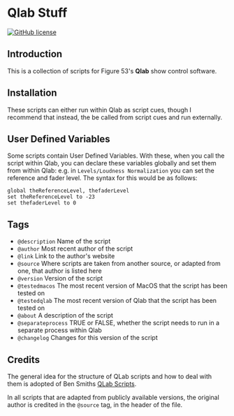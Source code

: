 # Qlab Stuff

[![GitHub license](https://img.shields.io/github/license/florianbeck/qlab-stuff.svg)](https://github.com/florianbeck/qlab-stuff/blob/master/LICENSE)

## Introduction

This is a collection of scripts for Figure 53's **Qlab** show control software.

## Installation

These scripts can either run within Qlab as script cues, though I recommend that instead, the be called from script cues and run externally.

<!-- To install the scripts as script cues, use the script "~/00 Import scripts to cues.applescript". Run the script from Script Editor with your qlab file open, and it will allow you to select the script or scripts you wish to import. If you import multiple scripts, it will create script cues and write the scripts (with less header information) into the cue. If you import a single script and currently have a script cue selected, it will write the script into that cue.

### Script Library

To install the scripts to your user's Library folder, in "Script Libraries", run the script "~/00 Import all to library.applescript" from the script editor. This gives you two options: install from a local folder (if you have downloaded a specific release, to work with a Qlab file you have already set up) or directly from github (if you have an internet connection and want the most up to date versions).

Within Qlab, call the script (usually from within a `tell application "Qlab" to tell front workspace` block) like so:

`tell script "Mixing Desk Programming/Choose Desk to program" to run` -->

## User Defined Variables

Some scripts contain User Defined Variables. With these, when you call the script within Qlab, you can declare these variables globally and set them from within Qlab: e.g. in `Levels/Loudness Normalization` you can set the reference and fader level. The syntax for this would be as follows:

```applescript
global theReferenceLevel, thefaderLevel
set theReferenceLevel to -23
set thefaderLevel to 0
```

<!-- ## Variables set within Qlab

Many of these variables will stay the same for your template from show to show - some others depend on the design. These are set from within Qlab, as the notes of a cue.

Using the example `Levels/Bump level`, the variables from Qlab are `audioChannelCount` and `minAudioLevel`.

To set these variables, you must set as a User Defined Variable `variableCueListName`. This is the cue list that you have stored your notes cues in. I recommend using Memo cues. In this instance, you would name one cue `Output channel count` and the other `Min audio level`. You do not need numbers for those cues.

The total list of Qlab Note variables required for the entire script library is:
- Output channel count
- Min audio level
- Output channel names [this should simply be a list separated by ", "]
- Line Checks: output level [my default is -12]
- Line Checks: sub level [my default is -12] -->

## Tags

- `@description` Name of the script
- `@author` Most recent author of the script
- `@link` Link to the author's website
- `@source` Where scripts are taken from another source, or adapted from one, that author is listed here
- `@version` Version of the script
- `@testedmacos` The most recent version of MacOS that the script has been tested on
- `@testedqlab` The most recent version of Qlab that the script has been tested on
- `@about` A description of the script
- `@separateprocess` TRUE or FALSE, whether the script needs to run in a separate process within Qlab
- `@changelog` Changes for this version of the script

## Credits
The general idea for the structure of QLab scripts and how to deal with them is adopted of Ben Smiths [QLab Scripts](https://github.com/bsmith96/Qlab-Scripts).

In all scripts that are adapted from publicly available versions, the original author is credited in the `@source` tag, in the header of the file.